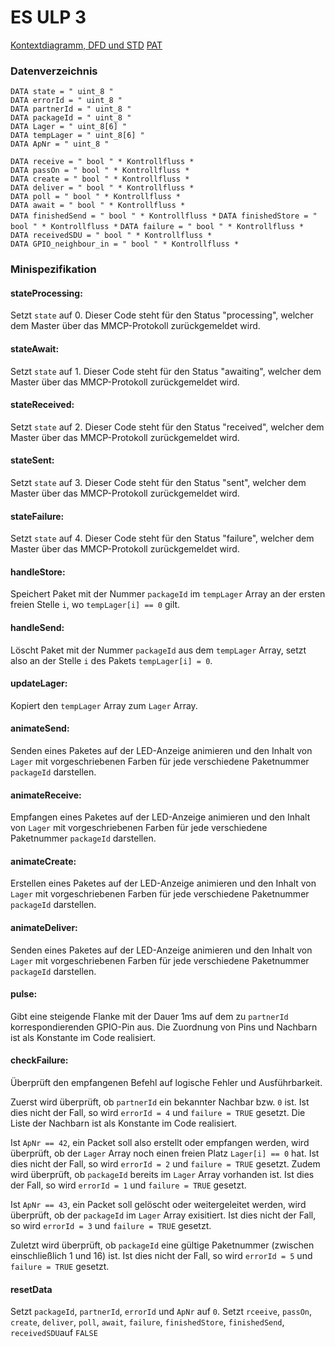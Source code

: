 # ES ULP 3

[Kontextdiagramm, DFD und STD](/Documentation/Kontextdiagramm_DFD_STD.pdf)
[PAT](/Documentation/PAT.pdf)

###  Datenverzeichnis
 
`DATA state = " uint_8 "`  
`DATA errorId = " uint_8 "`  
`DATA partnerId = " uint_8 "`  
`DATA packageId = " uint_8 "`  
`DATA Lager = " uint_8[6] "`  
`DATA tempLager = " uint_8[6] "`  
`DATA ApNr = " uint_8 "`  

`DATA receive = " bool " * Kontrollfluss *`  
`DATA passOn = " bool " * Kontrollfluss *`  
`DATA create = " bool " * Kontrollfluss *`  
`DATA deliver = " bool " * Kontrollfluss *`  
`DATA poll = " bool " * Kontrollfluss *`  
`DATA await = " bool " * Kontrollfluss *`  
`DATA finishedSend = " bool " * Kontrollfluss *`
`DATA finishedStore = " bool " * Kontrollfluss *`
`DATA failure = " bool " * Kontrollfluss *`  
`DATA receivedSDU = " bool " * Kontrollfluss *`  
`DATA GPIO_neighbour_in = " bool " * Kontrollfluss *`  

### Minispezifikation

#### stateProcessing:
Setzt `state` auf 0. Dieser Code steht für den Status "processing", welcher dem Master über das MMCP-Protokoll zurückgemeldet wird.

#### stateAwait:
Setzt `state` auf 1. Dieser Code steht für den Status "awaiting", welcher dem Master über das MMCP-Protokoll zurückgemeldet wird.

#### stateReceived:
Setzt `state` auf 2. Dieser Code steht für den Status "received", welcher dem Master über das MMCP-Protokoll zurückgemeldet wird.

#### stateSent:
Setzt `state` auf 3. Dieser Code steht für den Status "sent", welcher dem Master über das MMCP-Protokoll zurückgemeldet wird.

#### stateFailure:
Setzt `state` auf 4. Dieser Code steht für den Status "failure", welcher dem Master über das MMCP-Protokoll zurückgemeldet wird.

#### handleStore:
Speichert Paket mit der Nummer `packageId` im `tempLager` Array an der ersten freien Stelle `i`, wo `tempLager[i] == 0` gilt.

#### handleSend:
Löscht Paket mit der Nummer `packageId` aus dem `tempLager` Array, setzt also an der Stelle `i` des Pakets `tempLager[i] = 0`.

#### updateLager:
Kopiert den `tempLager` Array zum `Lager` Array.

#### animateSend:
Senden eines Paketes auf der LED-Anzeige animieren und den Inhalt von `Lager` mit vorgeschriebenen Farben für jede verschiedene Paketnummer `packageId` darstellen.
#### animateReceive:
Empfangen eines Paketes auf der LED-Anzeige animieren und den Inhalt von `Lager` mit vorgeschriebenen Farben für jede verschiedene Paketnummer `packageId` darstellen.
#### animateCreate:
Erstellen eines Paketes auf der LED-Anzeige animieren und den Inhalt von `Lager` mit vorgeschriebenen Farben für jede verschiedene Paketnummer `packageId` darstellen.
#### animateDeliver:
Senden eines Paketes auf der LED-Anzeige animieren und den Inhalt von `Lager` mit vorgeschriebenen Farben für jede verschiedene Paketnummer `packageId` darstellen.

#### pulse:
Gibt eine steigende Flanke mit der Dauer 1ms auf dem zu `partnerId` korrespondierenden GPIO-Pin aus. Die Zuordnung von Pins und Nachbarn ist als Konstante im Code realisiert.

#### checkFailure:
Überprüft den empfangenen Befehl auf logische Fehler und Ausführbarkeit. 

Zuerst wird überprüft, ob `partnerId` ein bekannter Nachbar bzw. `0` ist. Ist dies nicht der Fall, so wird `errorId = 4` und `failure = TRUE` gesetzt. Die Liste der Nachbarn ist als Konstante im Code realisiert.

Ist `ApNr == 42`, ein Packet soll also erstellt oder empfangen werden, wird überprüft, ob der `Lager` Array noch einen freien Platz `Lager[i] == 0` hat. Ist dies nicht der Fall, so wird `errorId = 2` und `failure = TRUE` gesetzt. 
Zudem wird überprüft, ob `packageId` bereits im `Lager` Array vorhanden ist. Ist dies der Fall, so wird `errorId = 1` und `failure = TRUE` gesetzt.

Ist `ApNr == 43`, ein Packet soll gelöscht oder weitergeleitet werden, wird überprüft, ob der `packageId` im `Lager` Array exisitiert. Ist dies nicht der Fall, so wird `errorId = 3` und `failure = TRUE` gesetzt.

Zuletzt wird überprüft, ob `packageId` eine gültige Paketnummer (zwischen einschließlich 1 und 16) ist. Ist dies nicht der Fall, so wird `errorId = 5` und `failure = TRUE` gesetzt.

#### resetData
Setzt `packageId`, `partnerId`, `errorId` und `ApNr` auf `0`. Setzt `rceeive`, `passOn`, `create`, `deliver`, `poll`, `await`, `failure`, `finishedStore`, `finishedSend`, `receivedSDU`auf `FALSE`